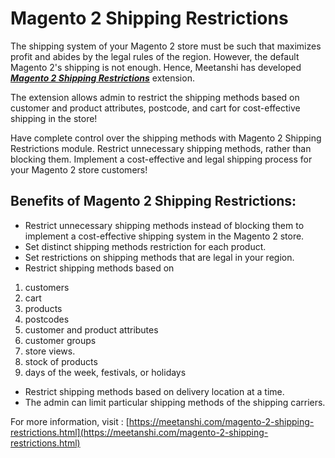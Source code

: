 # Magento 2 Shipping Restrictions

The shipping system of your Magento 2 store must be such that maximizes profit and abides by the legal rules of the region. However, the default Magento 2's shipping is not enough. Hence, Meetanshi has developed [***Magento 2 Shipping Restrictions***](https://meetanshi.com/magento-2-shipping-restrictions.html) extension.

The extension allows admin to restrict the shipping methods based on customer and product attributes, postcode, and cart for cost-effective shipping in the store!

Have complete control over the shipping methods with Magento 2 Shipping Restrictions module. Restrict unnecessary shipping methods, rather than blocking them. Implement a cost-effective and legal shipping process for your Magento 2 store customers!

## Benefits of Magento 2 Shipping Restrictions: ##
* Restrict unnecessary shipping methods instead of blocking them to implement a cost-effective shipping system in the Magento 2 store.
* Set distinct shipping methods restriction for each product.
* Set restrictions on shipping methods that are legal in your region.
* Restrict shipping methods based on
1. customers
2. cart
3. products
4. postcodes
5. customer and product attributes
6. customer groups
7. store views.
8. stock of products
9. days of the week, festivals, or holidays
* Restrict shipping methods based on delivery location at a time.
* The admin can limit particular shipping methods of the shipping carriers.

For more information, visit : [https://meetanshi.com/magento-2-shipping-restrictions.html](https://meetanshi.com/magento-2-shipping-restrictions.html)
